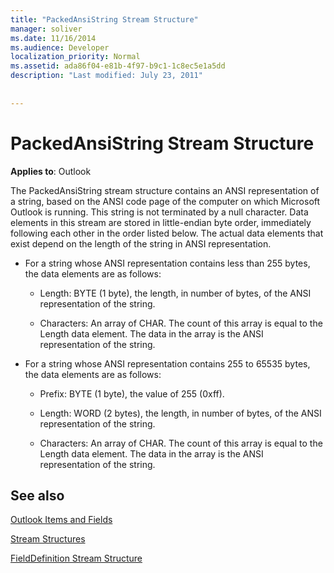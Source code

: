 ```yaml
---
title: "PackedAnsiString Stream Structure"
manager: soliver
ms.date: 11/16/2014
ms.audience: Developer
localization_priority: Normal
ms.assetid: ada86f04-e81b-4f97-b9c1-1c8ec5e1a5dd
description: "Last modified: July 23, 2011"
 
 
---
```


# PackedAnsiString Stream Structure

  
  
**Applies to**: Outlook 
  
The PackedAnsiString stream structure contains an ANSI representation of a string, based on the ANSI code page of the computer on which Microsoft Outlook is running. This string is not terminated by a null character. Data elements in this stream are stored in little-endian byte order, immediately following each other in the order listed below. The actual data elements that exist depend on the length of the string in ANSI representation.
  
- For a string whose ANSI representation contains less than 255 bytes, the data elements are as follows:
    
  - Length: BYTE (1 byte), the length, in number of bytes, of the ANSI representation of the string.
    
  - Characters: An array of CHAR. The count of this array is equal to the Length data element. The data in the array is the ANSI representation of the string.
    
- For a string whose ANSI representation contains 255 to 65535 bytes, the data elements are as follows:
    
  - Prefix: BYTE (1 byte), the value of 255 (0xff).
    
  - Length: WORD (2 bytes), the length, in number of bytes, of the ANSI representation of the string.
    
  - Characters: An array of CHAR. The count of this array is equal to the Length data element. The data in the array is the ANSI representation of the string.
    
## See also



[Outlook Items and Fields](outlook-items-and-fields.md)
  
[Stream Structures](stream-structures.md)
  
[FieldDefinition Stream Structure](fielddefinition-stream-structure.md)

